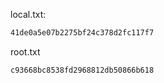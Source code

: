 local.txt:

```txt
41de0a5e07b2275bf24c378d2fc117f7
```

root.txt

```txt
c93668bc8538fd2968812db50866b618
```
